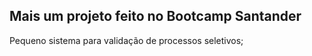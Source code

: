 ## Mais um projeto feito no Bootcamp Santander

Pequeno sistema para validação de processos seletivos;

